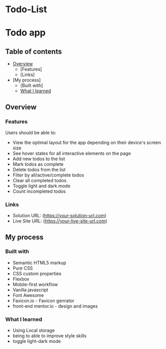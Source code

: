 # Todo-List

# Todo app


## Table of contents

- [Overview](#overview)
  - [Features]
  - [Links]
- [My process]
  - [Built with]
  - [What I learned](#what-i-learned)


## Overview

### Features

Users should be able to:

- View the optimal layout for the app depending on their device's screen size
- See hover states for all interactive elements on the page
- Add new todos to the list
- Mark todos as complete
- Delete todos from the list
- Filter by all/active/complete todos
- Clear all completed todos
- Toggle light and dark mode
- Count incompleted todos


### Links

- Solution URL: (https://your-solution-url.com)
- Live Site URL: (https://your-live-site-url.com)

## My process

### Built with

- Semantic HTML5 markup
- Pure CSS
- CSS custom properties
- Flexbox
- Mobile-first workflow
- Vanilla javascript
- Font Awesome
- Favicon.io - Favicon genrator
- front-end mentor.io - design and images


### What I learned
- Using Local storage 
- being to able to improve style skills 
- toggle light-dark mode 

